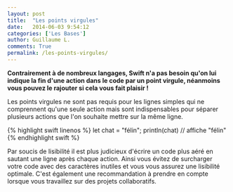 ```yaml
---
layout: post
title:  "Les points virgules"
date:   2014-06-03 9:54:12
categories: ['Les Bases']
author: Guillaume L.
comments: True
permalink: /les-points-virgules/
---
```


**Contrairement à de nombreux langages, Swift n'a pas besoin qu'on lui indique la fin d'une action dans le code par un point virgule, néanmoins vous pouvez le rajouter si cela vous fait plaisir !**

Les points virgules ne sont pas requis pour les lignes simples qui ne comprennent qu'une seule action mais sont indispensables pour séparer plusieurs actions que l'on souhaite mettre sur la même ligne.

{% highlight swift linenos %}
let chat = "félin"; println(chat)
// affiche "félin"
{% endhighlight swift %}

Par soucis de lisibilité il est plus judicieux d'écrire un code plus aéré en sautant une ligne après chaque action. Ainsi vous évitez de surcharger votre code avec des caractères inutiles et vous vous assurez une lisibilité optimale. C'est également une recommandation à prendre en compte lorsque vous travaillez sur des projets collaboratifs.